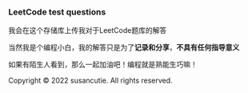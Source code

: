 ### LeetCode test questions

我会在这个存储库上传我对于LeetCode题库的解答

当然我是个编程小白，我的解答只是为了**记录和分享**，**不具有任何指导意义**

如果有陌生人看到，那么一起加油吧！编程就是熟能生巧嘛！

Copyright © 2022 susancutie. All rights reserved.

